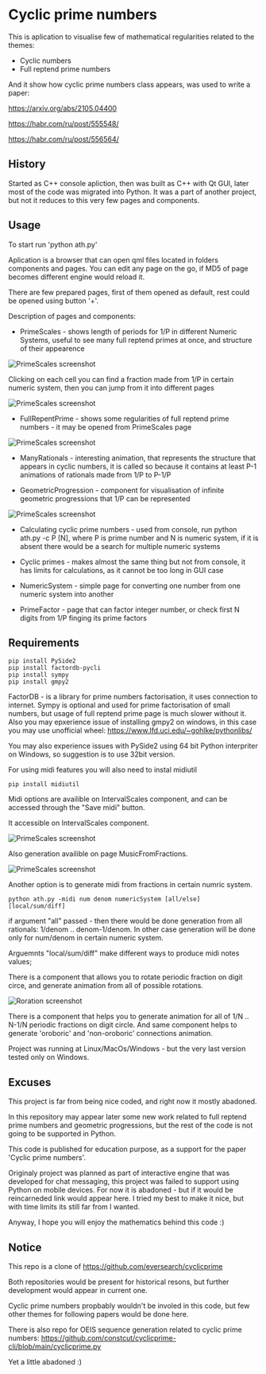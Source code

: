 
# Cyclic prime numbers

This is aplication to visualise few of mathematical regularities related to the themes:
- Cyclic numbers
- Full reptend prime numbers

And it show how cyclic prime numbers class appears, was used to write a paper:

https://arxiv.org/abs/2105.04400

https://habr.com/ru/post/555548/

https://habr.com/ru/post/556564/

## History

Started as C++ console apliction, then was built as C++ with Qt GUI, later most of the code was migrated into Python.
It was a part of another project, but not it reduces to this very few pages and components.

## Usage

To start run 'python ath.py'

Aplication is a browser that can open qml files located in folders components and pages.
You can edit any page on the go, if MD5 of page becomes different engine would reload it.

There are few prepared pages, first of them opened as default, rest could be opened using button '+'.

Description of pages and components:

- PrimeScales - shows length of periods for 1/P in different Numeric Systems, useful to see many full reptend primes at once, and structure of their appearence

![PrimeScales screenshot](info/screenshots/PrimeScales.png)

Clicking on each cell you can find a fraction made from 1/P in certain numeric system, then you can jump from it into different pages

![PrimeScales screenshot](info/screenshots/PrimeScales2.png)

- FullRepentPrime - shows some regularities of full reptend prime numbers - it may be opened from PrimeScales page

![PrimeScales screenshot](info/screenshots/FullReptendPrime.png)

- ManyRationals - interesting animation, that represents the structure that appears in cyclic numbers, it is called so because it contains at least P-1 animations of rationals made from 1/P to P-1/P

- GeometricProgression - component for visualisation of infinite geometric progressions that 1/P can be represented

![PrimeScales screenshot](info/screenshots/GeometricProgression.png)

- Calculating cyclic prime numbers - used from console, run python ath.py -c P [N], where P is prime number and N is numeric system, if it is absent there would be a search for multiple numeric systems

- Cyclic primes - makes almost the same thing but not from console, it has limits for calculations, as it cannot be too long in GUI case

- NumericSystem - simple page for converting one number from one numeric system into another

- PrimeFactor - page that can factor integer number, or check first N digits from 1/P finging its prime factors

## Requirements

```
pip install PySide2
pip install factordb-pycli
pip install sympy
pip install gmpy2
```

FactorDB - is a library for prime numbers factorisation, it uses connection to internet.
Sympy is optional and used for prime factorisation of small numbers, but usage of full reptend prime page is much slower without it.
Also you may epxerience issue of installing gmpy2 on windows, in this case you may use unofficial wheel:
https://www.lfd.uci.edu/~gohlke/pythonlibs/

You may also experience issues with PySide2 using 64 bit Python interpriter on Windows, so suggestion is to use 32bit version.

For using midi features you will also need to instal midiutil

```
pip install midiutil
```

Midi options are availible on IntervalScales component, and can be accessed through the "Save midi" button.

It accessible on IntervalScales component.

![PrimeScales screenshot](info/screenshots/IntervalScales.png)

Also generation availible on page MusicFromFractions.

![PrimeScales screenshot](info/screenshots/MusicFromFractions.png)

Another option is to generate midi from fractions in certain numric system.

```
python ath.py -midi num denom numericSystem [all/else] [local/sum/diff]
```

if argument "all" passed - then there would be done generation from all rationals: 1/denom .. denom-1/denom.
In other case generation will be done only for num/denom in certain numeric system.

Arguemnts "local/sum/diff" make different ways to produce midi notes values;

There is a component that allows you to rotate periodic fraction on digit circe, and generate animation from all of possible rotations.

![Roration screenshot](info/screenshots/RotationComponent.gif)

There is a component that helps you to generate animation for all of 1/N .. N-1/N periodic fractions on digit circle. And same component helps to generate 'oroboric' and 'non-oroboric' connections animation.


Project was running at Linux/MacOs/Windows - but the very last version tested only on Windows.

## Excuses

This project is far from being nice coded, and right now it mostly abadoned. 

In this repository may appear later some new work related to full reptend prime numbers and geometric progressions, but the rest of the code is not going to be supported in Python.

This code is published for education purpose, as a support for the paper 'Cyclic prime numbers'.

Originaly project was planned as part of interactive engine that was developed for chat messaging, this project was failed to support using Python on mobile devices.
For now it is abadoned - but if it would be reincarneded link would appear here.
I tried my best to make it nice, but with time limits its still far from I wanted.

Anyway, I hope you will enjoy the mathematics behind this code :)

## Notice

This repo is a clone of https://github.com/eversearch/cyclicprime

Both repositories would be present for historical resons, but further development would appear in current one.

Cyclic prime numbers propbably wouldn't be involed in this code, but few other themes for following papers would be done here.

There is also repo for OEIS sequence generation related to cyclic prime numbers: https://github.com/constcut/cyclicprime-cli/blob/main/cyclicprime.py

Yet a little abadoned :)

